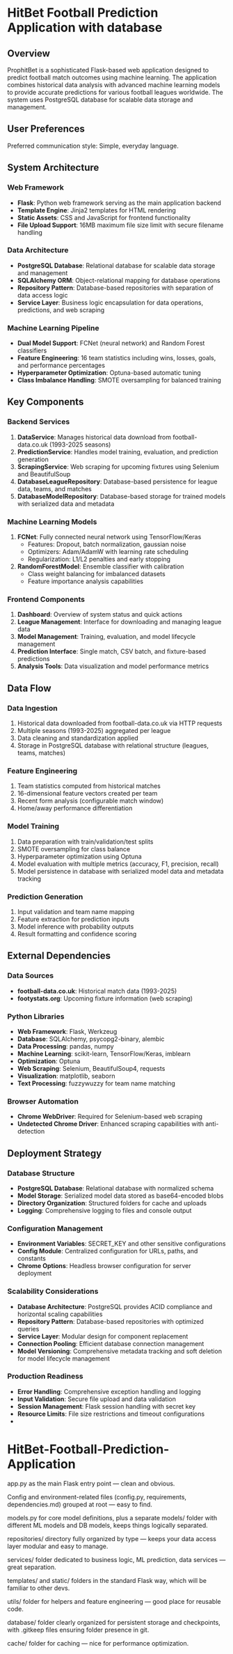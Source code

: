 # HitBet Football Prediction Application with database

## Overview

ProphitBet is a sophisticated Flask-based web application designed to predict football match outcomes using machine learning. The application combines historical data analysis with advanced machine learning models to provide accurate predictions for various football leagues worldwide. The system uses PostgreSQL database for scalable data storage and management.
## User Preferences

Preferred communication style: Simple, everyday language.

## System Architecture

### Web Framework
- **Flask**: Python web framework serving as the main application backend
- **Template Engine**: Jinja2 templates for HTML rendering
- **Static Assets**: CSS and JavaScript for frontend functionality
- **File Upload Support**: 16MB maximum file size limit with secure filename handling

### Data Architecture
- **PostgreSQL Database**: Relational database for scalable data storage and management
- **SQLAlchemy ORM**: Object-relational mapping for database operations
- **Repository Pattern**: Database-based repositories with separation of data access logic
- **Service Layer**: Business logic encapsulation for data operations, predictions, and web scraping

### Machine Learning Pipeline
- **Dual Model Support**: FCNet (neural network) and Random Forest classifiers
- **Feature Engineering**: 16 team statistics including wins, losses, goals, and performance percentages
- **Hyperparameter Optimization**: Optuna-based automatic tuning
- **Class Imbalance Handling**: SMOTE oversampling for balanced training

## Key Components

### Backend Services
1. **DataService**: Manages historical data download from football-data.co.uk (1993-2025 seasons)
2. **PredictionService**: Handles model training, evaluation, and prediction generation
3. **ScrapingService**: Web scraping for upcoming fixtures using Selenium and BeautifulSoup
4. **DatabaseLeagueRepository**: Database-based persistence for league data, teams, and matches
5. **DatabaseModelRepository**: Database-based storage for trained models with serialized data and metadata

### Machine Learning Models
1. **FCNet**: Fully connected neural network using TensorFlow/Keras
   - Features: Dropout, batch normalization, gaussian noise
   - Optimizers: Adam/AdamW with learning rate scheduling
   - Regularization: L1/L2 penalties and early stopping
2. **RandomForestModel**: Ensemble classifier with calibration
   - Class weight balancing for imbalanced datasets
   - Feature importance analysis capabilities

### Frontend Components
1. **Dashboard**: Overview of system status and quick actions
2. **League Management**: Interface for downloading and managing league data
3. **Model Management**: Training, evaluation, and model lifecycle management
4. **Prediction Interface**: Single match, CSV batch, and fixture-based predictions
5. **Analysis Tools**: Data visualization and model performance metrics

## Data Flow

### Data Ingestion
1. Historical data downloaded from football-data.co.uk via HTTP requests
2. Multiple seasons (1993-2025) aggregated per league
3. Data cleaning and standardization applied
4. Storage in PostgreSQL database with relational structure (leagues, teams, matches)

### Feature Engineering
1. Team statistics computed from historical matches
2. 16-dimensional feature vectors created per team
3. Recent form analysis (configurable match window)
4. Home/away performance differentiation

### Model Training
1. Data preparation with train/validation/test splits
2. SMOTE oversampling for class balance
3. Hyperparameter optimization using Optuna
4. Model evaluation with multiple metrics (accuracy, F1, precision, recall)
5. Model persistence in database with serialized model data and metadata tracking

### Prediction Generation
1. Input validation and team name mapping
2. Feature extraction for prediction inputs
3. Model inference with probability outputs
4. Result formatting and confidence scoring

## External Dependencies

### Data Sources
- **football-data.co.uk**: Historical match data (1993-2025)
- **footystats.org**: Upcoming fixture information (web scraping)

### Python Libraries
- **Web Framework**: Flask, Werkzeug
- **Database**: SQLAlchemy, psycopg2-binary, alembic
- **Data Processing**: pandas, numpy
- **Machine Learning**: scikit-learn, TensorFlow/Keras, imblearn
- **Optimization**: Optuna
- **Web Scraping**: Selenium, BeautifulSoup4, requests
- **Visualization**: matplotlib, seaborn
- **Text Processing**: fuzzywuzzy for team name matching

### Browser Automation
- **Chrome WebDriver**: Required for Selenium-based web scraping
- **Undetected Chrome Driver**: Enhanced scraping capabilities with anti-detection

## Deployment Strategy

### Database Structure
- **PostgreSQL Database**: Relational database with normalized schema
- **Model Storage**: Serialized model data stored as base64-encoded blobs
- **Directory Organization**: Structured folders for cache and uploads
- **Logging**: Comprehensive logging to files and console output

### Configuration Management
- **Environment Variables**: SECRET_KEY and other sensitive configurations
- **Config Module**: Centralized configuration for URLs, paths, and constants
- **Chrome Options**: Headless browser configuration for server deployment

### Scalability Considerations
- **Database Architecture**: PostgreSQL provides ACID compliance and horizontal scaling capabilities
- **Repository Pattern**: Database-based repositories with optimized queries
- **Service Layer**: Modular design for component replacement
- **Connection Pooling**: Efficient database connection management
- **Model Versioning**: Comprehensive metadata tracking and soft deletion for model lifecycle management

### Production Readiness
- **Error Handling**: Comprehensive exception handling and logging
- **Input Validation**: Secure file upload and data validation
- **Session Management**: Flask session handling with secret key
- **Resource Limits**: File size restrictions and timeout configurations
- 
# HitBet-Football-Prediction-Application
app.py as the main Flask entry point — clean and obvious.

Config and environment-related files (config.py, requirements, dependencies.md) grouped at root — easy to find.

models.py for core model definitions, plus a separate models/ folder with different ML models and DB models, keeps things logically separated.

repositories/ directory fully organized by type — keeps your data access layer modular and easy to manage.

services/ folder dedicated to business logic, ML prediction, data services — great separation.

templates/ and static/ folders in the standard Flask way, which will be familiar to other devs.

utils/ folder for helpers and feature engineering — good place for reusable code.

database/ folder clearly organized for persistent storage and checkpoints, with .gitkeep files ensuring folder presence in git.

cache/ folder for caching — nice for performance optimization.

